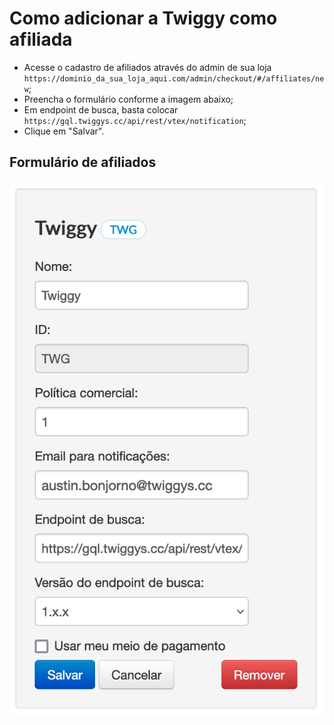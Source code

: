 # Como adicionar a Twiggy como afiliada

- Acesse o cadastro de afiliados através do admin de sua loja `https://dominio_da_sua_loja_aqui.com/admin/checkout/#/affiliates/new`;
- Preencha o formulário conforme a imagem abaixo;
- Em endpoint de busca, basta colocar `https://gql.twiggys.cc/api/rest/vtex/notification`;
- Clique em "Salvar".

## Formulário de afiliados
![cadastro de afiliados](image.png)
